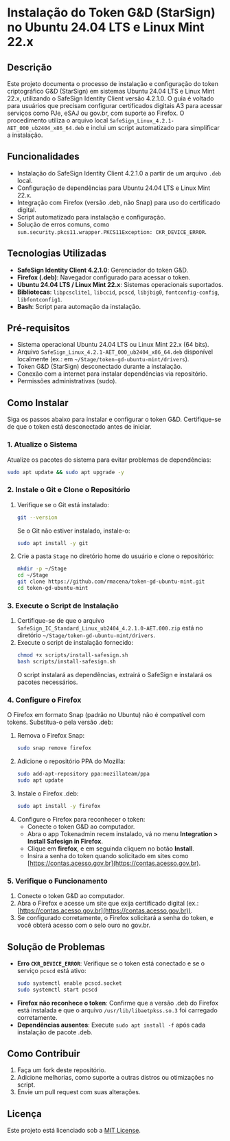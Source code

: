# Instalação do Token G&D (StarSign) no Ubuntu 24.04 LTS e Linux Mint 22.x

## Descrição
Este projeto documenta o processo de instalação e configuração do token criptográfico G&D (StarSign) em sistemas Ubuntu 24.04 LTS e Linux Mint 22.x, utilizando o SafeSign Identity Client versão 4.2.1.0. O guia é voltado para usuários que precisam configurar certificados digitais A3 para acessar serviços como PJe, eSAJ ou gov.br, com suporte ao Firefox. O procedimento utiliza o arquivo local `SafeSign_Linux_4.2.1-AET_000_ub2404_x86_64.deb` e inclui um script automatizado para simplificar a instalação.

## Funcionalidades
- Instalação do SafeSign Identity Client 4.2.1.0 a partir de um arquivo `.deb` local.
- Configuração de dependências para Ubuntu 24.04 LTS e Linux Mint 22.x.
- Integração com Firefox (versão .deb, não Snap) para uso do certificado digital.
- Script automatizado para instalação e configuração.
- Solução de erros comuns, como `sun.security.pkcs11.wrapper.PKCS11Exception: CKR_DEVICE_ERROR`.

## Tecnologias Utilizadas
- **SafeSign Identity Client 4.2.1.0**: Gerenciador do token G&D.
- **Firefox (.deb)**: Navegador configurado para acessar o token.
- **Ubuntu 24.04 LTS / Linux Mint 22.x**: Sistemas operacionais suportados.
- **Bibliotecas**: `libpcsclite1`, `libccid`, `pcscd`, `libjbig0`, `fontconfig-config`, `libfontconfig1`.
- **Bash**: Script para automação da instalação.

## Pré-requisitos
- Sistema operacional Ubuntu 24.04 LTS ou Linux Mint 22.x (64 bits).
- Arquivo `SafeSign_Linux_4.2.1-AET_000_ub2404_x86_64.deb` disponível localmente (ex.: em `~/Stage/token-gd-ubuntu-mint/drivers`).
- Token G&D (StarSign) desconectado durante a instalação.
- Conexão com a internet para instalar dependências via repositório.
- Permissões administrativas (sudo).

## Como Instalar
Siga os passos abaixo para instalar e configurar o token G&D. Certifique-se de que o token está desconectado antes de iniciar.

### 1. Atualize o Sistema
Atualize os pacotes do sistema para evitar problemas de dependências:
```bash
sudo apt update && sudo apt upgrade -y
```

### 2. Instale o Git e Clone o Repositório
1. Verifique se o Git está instalado:
   ```bash
   git --version
   ```
   Se o Git não estiver instalado, instale-o:
   ```bash
   sudo apt install -y git
   ```
2. Crie a pasta `Stage` no diretório home do usuário e clone o repositório:
   ```bash
   mkdir -p ~/Stage
   cd ~/Stage
   git clone https://github.com/rmacena/token-gd-ubuntu-mint.git
   cd token-gd-ubuntu-mint
   ```

### 3. Execute o Script de Instalação
1. Certifique-se de que o arquivo `SafeSign_IC_Standard_Linux_ub2404_4.2.1.0-AET.000.zip` está no diretório `~/Stage/token-gd-ubuntu-mint/drivers`.
2. Execute o script de instalação fornecido:
   ```bash
   chmod +x scripts/install-safesign.sh
   bash scripts/install-safesign.sh
   ```
   O script instalará as dependências, extrairá o SafeSign e instalará os pacotes necessários.

### 4. Configure o Firefox
O Firefox em formato Snap (padrão no Ubuntu) não é compatível com tokens. Substitua-o pela versão .deb:
1. Remova o Firefox Snap:
   ```bash
   sudo snap remove firefox
   ```
2. Adicione o repositório PPA do Mozilla:
   ```bash
   sudo add-apt-repository ppa:mozillateam/ppa
   sudo apt update
   ```
3. Instale o Firefox .deb:
   ```bash
   sudo apt install -y firefox
   ```
4. Configure o Firefox para reconhecer o token:
   - Conecte o token G&D ao computador.
   - Abra o app Tokenadmin recem instalado, vá no menu **Integration > Install Safesign in Firefox**.
   - Clique em **firefox**, e em seguinda cliquem no botão **Install**.
   - Insira a senha do token quando solicitado em sites como [https://contas.acesso.gov.br](https://contas.acesso.gov.br).

### 5. Verifique o Funcionamento
1. Conecte o token G&D ao computador.
2. Abra o Firefox e acesse um site que exija certificado digital (ex.: [https://contas.acesso.gov.br](https://contas.acesso.gov.br)).
3. Se configurado corretamente, o Firefox solicitará a senha do token, e você obterá acesso com o selo ouro no gov.br.

## Solução de Problemas
- **Erro `CKR_DEVICE_ERROR`**: Verifique se o token está conectado e se o serviço `pcscd` está ativo:
  ```bash
  sudo systemctl enable pcscd.socket
  sudo systemctl start pcscd
  ```
- **Firefox não reconhece o token**: Confirme que a versão .deb do Firefox está instalada e que o arquivo `/usr/lib/libaetpkss.so.3` foi carregado corretamente.
- **Dependências ausentes**: Execute `sudo apt install -f` após cada instalação de pacote .deb.


## Como Contribuir
1. Faça um fork deste repositório.
2. Adicione melhorias, como suporte a outras distros ou otimizações no script.
3. Envie um pull request com suas alterações.

## Licença
Este projeto está licenciado sob a [MIT License](LICENSE).
